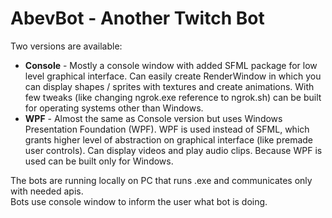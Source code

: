 # AbevBot - Another Twitch Bot

Two versions are available:
 - **Console** - Mostly a console window with added SFML package for low level graphical interface. Can easily create RenderWindow in which you can display shapes / sprites with textures and create animations. With few tweaks (like changing ngrok.exe reference to ngrok.sh) can be built for operating systems other than Windows.
 - **WPF** - Almost the same as Console version but uses Windows Presentation Foundation (WPF). WPF is used instead of SFML, which grants higher level of abstraction on graphical interface (like premade user controls). Can display videos and play audio clips. Because WPF is used can be built only for Windows.

The bots are running locally on PC that runs .exe and communicates only with needed apis.\
Bots use console window to inform the user what bot is doing.
